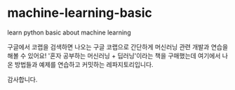 # machine-learning-basic
learn python basic about machine learning

구글에서 코랩을 검색하면 나오는 구글 코랩으로 간단하게 머신러닝 관련 개발과 연습을 해볼 수 있어요!
'혼자 공부하는 머신러닝 + 딥러닝'이라는 책을 구매했는데 여기에서 나온 방법들과 예제를 연습하고 커밋하는 레파지토리입니다.

감사합니다.
